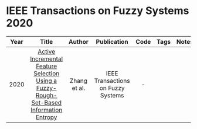 # IEEE Transactions on Fuzzy Systems 2020

| Year |                                                                 Title                                                                  |    Author    |            Publication             | Code | Tags | Notes |
|:----:|:--------------------------------------------------------------------------------------------------------------------------------------:|:------------:|:----------------------------------:|:----:|:----:|:-----:|
| 2020 | [Active Incremental Feature Selection Using a Fuzzy-Rough-Set-Based Information Entropy](https://ieeexplore.ieee.org/document/8933450) | Zhang et al. | IEEE Transactions on Fuzzy Systems |  -   |      |       |

